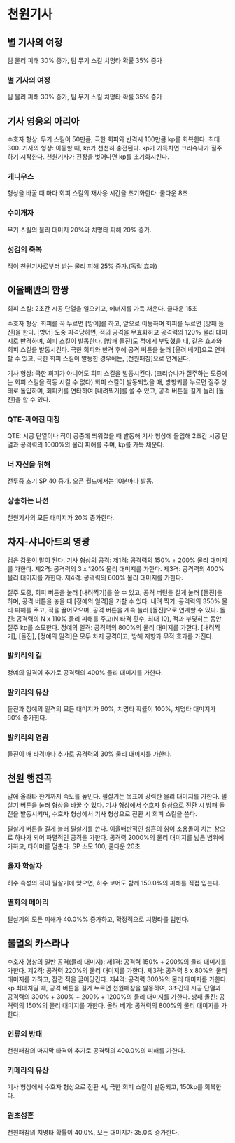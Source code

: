 # 천원기사

## 별 기사의 여정

팀 물리 피해 30% 증가, 팀 무기 스킬 치명타 확률 35% 증가

### 별 기사의 여정

팀 물리 피해 30% 증가, 팀 무기 스킬 치명타 확률 35% 증가

## 기사 영웅의 아리아

수호자 형상: 무기 스킬이 50만큼, 극한 회피와 반격시 100만큼 kp를 회복한다. 최대 300.
기사의 형상: 이동할 때, kp가 천천히 충전된다. kp가 가득차면 크리슈나가 질주하기 시작한다. 천원기사가 전장을 벗어나면 kp를 초기화시킨다.

### 게니우스

형상을 바꿀 때 마다 회피 스킬의 재사용 시간을 초기화한다. 쿨다운 8초

### 수미개자

무기 스킬의 물리 대미지 20%와 치명타 피해 20% 증가.

### 성검의 축복

적이 천원기사로부터 받는 물리 피해 25% 증가.(독립 효과)

## 이율배반의 한쌍

회피 스킬: 2초간 시공 단열을 일으키고, 에너지를 가득 채운다. 쿨다운 15초

수호자 형상: 회피를 꾹 누르면 [방어]를 하고, 앞으로 이동하며 회피를 누르면 [방패 돌진]을 한다.
[방어] 도중 피격당하면, 적의 공격을 무효화하고 공격력의 120% 물리 대미지로 반격하며, 회피 스킬이 발동한다.
[방패 돌진]도 적에게 부딪혔을 때, 같은 효과와 회피 스킬을 발동시킨다. 극한 회피와 반격 후에 공격 버튼을 눌러 [올려 베기]으로 연계할 수 있고, 극한 회피 스킬이 발동한 경우에는, [천원패참]으로 연계된다.

기사 형상: 극한 회피가 아니어도 회피 스킬을 발동시킨다. (크리슈나가 질주하는 도중에는 회피 스킬을 작동 시킬 수 없다) 회피 스킬이 발동되었을 때, 방향키를 누르면 질주 상태로 돌입하며, 회피키를 연타하여 [내려찍기]를 쓸 수 있고, 공격 버튼을 길게 눌러 [돌진]을 할 수 있다.

### QTE-깨어진 대칭

QTE: 시공 단열이나 적이 공중에 띄워졌을 때 발동해 기사 형상에 돌입해 2초간 시공 단열과 공격력의 1000%의 물리 피해를 주며, kp를 가득 채운다.

### 너 자신을 위해

전투중 초기 SP 40 증가. 오픈 월드에서는 10분마다 발동.

### 상충하는 나선

천원기사의 모든 대미지가 20% 증가한다.

## 차지-샤니아트의 영광

검은 갑옷이 말이 된다.
기사 형상의 공격:
제1격: 공격력의 150% + 200% 물리 대미지를 가한다.
제2격: 공격력의 3 x 120% 물리 대미지를 가한다.
제3격: 공격력의 400% 물리 대미지를 가한다.
제4격: 공격력의 600% 물리 대미지를 가한다.

질주 도중, 회피 버튼을 눌러 [내려찍기]를 쓸 수 있고, 공격 버턴을 길게 눌러 [돌진]을 하며, 공격 버튼을 놓을 때 [정예의 일격]을 가할 수 있다.
내려 찍기: 공격력의 350% 물리 피해를 주고, 적을 끌어모으며, 공격 버튼을 계속 눌러 [돌진]으로 연계할 수 있다.
돌진: 공격력의 N x 110% 물리 피해를 주고(N 타격 횟수, 최대 10), 적과 부딪히는 동안 질주 kp를 소모한다.
정예의 일격: 공격력의 800%의 물리 대미지를 가한다.
[내려찍기], [돌진], [정예의 일격]은 모두 차지 공격이고, 방해 저항과 무적 효과를 가진다.

### 발키리의 길

정예의 일격이 추가로 공격력의 400% 물리 대미지를 가한다.

### 발키리의 유산

돌진과 정예의 일격의 모든 대미지가 60%, 치명타 확률이 100%, 치명타 대미지가 60% 증가한다.

### 발키리의 영광

돌진이 매 타격마다 추가로 공격력의 30% 물리 대미지를 가한다.

## 천원 행진곡

말에 올라타 한계까지 속도를 높인다. 필살기는 목표에 강력한 물리 대미지를 가한다.
필살기 버튼을 눌러 형상을 바꿀 수 있다. 기사 형상에서 수호자 형상으로 전환 시 방패 돌진을 발동시키며, 수호자 형상에서 기사 형상으로 전환 시 회피 스킬을 쓴다.

필살기 버튼을 길게 눌러 필살기를 쓴다.
이율배반적인 성흔의 힘이 소용돌이 치는 창으로 하나가 되어 파멸적인 공격을 가한다. 공격력 2000%의 물리 대미지를 넓은 범위에 가하고, 타이머를 멈춘다.
SP 소모 100, 쿨다운 20초

### 율자 학살자

허수 속성의 적이 필살기에 맞으면, 허수 코어도 함께 150.0%의 피해를 직접 입는다.

### 멸화의 메아리

필살기의 모든 피해가 40.0%% 증가하고, 확정적으로 치명타를 입힌다.

## 불멸의 카스라나

수호자 형상의 일반 공격(물리 대미지):
제1격: 공격력 150% + 200%의 물리 대미지를 가한다.
제2격: 공격력 220%의 물리 대미지를 가한다.
제3격: 공격력 8 x 80%의 물리 대미지를 가하고, 잠깐 적을 끌어당긴다.
제4격: 공격력 300%의 물리 대미지를 가한다.
kp 최대치일 때, 공격 버튼을 길게 누르면 천원패참을 발동하여, 3초간의 시공 단열과 공격력의 300% + 300% + 200% + 1200%의 물리 대미지를 가한다.
방패 돌진: 공격력의 150%의 물리 대미지를 가한다.
올려 베기: 공격력의 800%의 물리 대미지를 가한다.

### 인류의 방패

천원패참의 마지막 타격이 추가로 공격력의 400.0%의 피해를 가한다.

### 키메라의 유산

기사 형상에서 수호자 형상으로 전환 시, 극한 회피 스킬이 발동되고, 150kp를 회복한다.

### 원초성흔

천원패참의 치명타 확률이 40.0%, 모든 대미지가 35.0% 증가한다.
